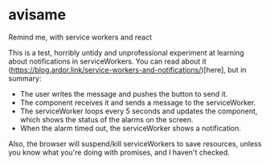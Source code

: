 # avisame
Remind me, with service workers and react

This is a test, horribly untidy and unprofessional experiment at learning about notifications in serviceWorkers. You can read about it (https://blog.ardor.link/service-workers-and-notifications/)[here], but in summary:

* The user writes the message and pushes the button to send it.
* The <RemindMeForm> component receives it and sends a message to the serviceWorker.
* The serviceWorker loops every 5 seconds and updates the <ShowAlarms> component, which shows the status of the alarms on the screen.
* When the alarm timed out, the serviceWorker shows a notification.

Also, the browser will suspend/kill serviceWorkers to save resources, unless you know what you're doing with promises, and I haven't checked. 